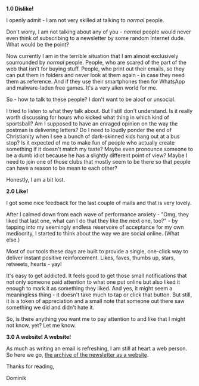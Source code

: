 **1.0 Dislike!**
 
I openly admit - I am not very skilled at talking to *normal* people.
 
Don't worry, I am not talking about any of you - *normal* people would never even think of subscribing to a newsletter by some random Internet dude. What would be the point?
 
Now currently I am in the terrible situation that I am almost exclusively sourrounded by *normal* people. People, who are scared of the part of the web that isn't for buying stuff. People, who print out their emails, so they can put them in folders and never look at them again - in case they need them as reference. And if they use their smartphones then for WhatsApp and malware-laden free games. It's a very alien world for me.
 
So - how to talk to these people? I don't want to be aloof or unsocial.
 
I tried to listen to what they talk about. But I still don't understand. Is it really worth discussing for hours who kicked what thing in which kind of sportsball? Am I supposed to have an enraged opinion on the way the postman is delivering letters? Do I need to loudly ponder the end of Christianity when I see a bunch of dark-skinned kids hang out at a bus stop? Is it expected of me to make fun of people who actually create something if it doesn't match my taste? Maybe even pronounce someone to be a dumb idiot because he has a slightly different point of view? Maybe I need to join one of those clubs that mostly seem to be there so that people can have a reason to be mean to each other?
 
Honestly, I am a bit lost.
 
**2.0 Like!**
 
I got some nice feedback for the last couple of mails and that is very lovely.
 
After I calmed down from each wave of performance anxiety - "Omg, they liked that last one, what can I do that they like the next one, too?" - by tapping into my seemingly endless reservoire of acceptance for my own mediocrity, I started to think about the way we are social online. (What else.)
 
Most of our tools these days are built to provide a single, one-click way to deliver instant positive reinforcement. Likes, faves, thumbs up, stars, retweets, hearts - yay!
 
It's easy to get addicted. It feels good to get those small notifications that not only someone paid attention to what one put online but also liked it enough to mark it as something they liked. 
And yes, it might seem a meaningless thing - it doesn't take much to tap or click that button. But still, it is a token of appreciation and a small note that someone out there saw something we did and didn't hate it.
 
So, is there anything you want me to pay attention to and like that I might not know, yet? Let me know.
 
**3.0 A website! A website!**
 
As much as writing an email is refreshing, I am still at heart a web person. So here we go, [the archive of the newsletter as a website](http://irregularity.co/).
 
Thanks for reading,
 
Dominik